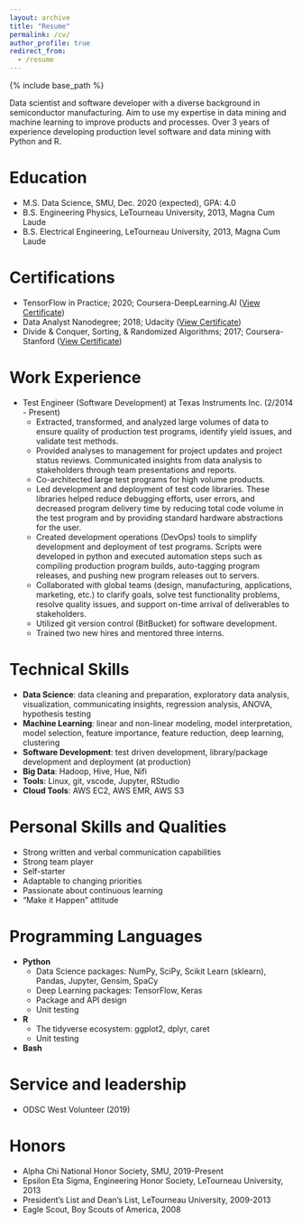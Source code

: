 ```yaml
---
layout: archive
title: "Resume"
permalink: /cv/
author_profile: true
redirect_from:
  - /resume
---
```


{% include base_path %}

Data scientist and software developer with a diverse background in semiconductor manufacturing. Aim to
use my expertise in data mining and machine learning to improve products and processes. Over 3 years of
experience developing production level software and data mining with Python and R.

Education
======
* M.S. Data Science, SMU, Dec. 2020 (expected), GPA: 4.0
* B.S. Engineering Physics, LeTourneau University, 2013, Magna Cum Laude
* B.S. Electrical Engineering, LeTourneau University, 2013, Magna Cum Laude

Certifications
======
* TensorFlow in Practice; 2020; Coursera-DeepLearning.AI ([View Certificate](https://coursera.org/share/1921cf9a6856be4b26fa8492fe5450bc))
* Data Analyst Nanodegree; 2018; Udacity ([View Certificate](https://confirm.udacity.com/PJSPAE4V))
* Divide & Conquer, Sorting, & Randomized Algorithms; 2017; Coursera-Stanford ([View Certificate](https://coursera.org/share/570a4dda979c558207b8a86f33a99272))

Work Experience
======
* Test Engineer (Software Development) at Texas Instruments Inc. (2/2014 - Present)
  * Extracted, transformed, and analyzed large volumes of data to ensure quality of production test programs, identify yield issues, and validate test methods.
  * Provided analyses to management for project updates and project status reviews. Communicated insights from data analysis to stakeholders through team presentations and reports.
  * Co-architected large test programs for high volume products.
  * Led development and deployment of test code libraries. These libraries helped reduce debugging efforts, user errors, and decreased program delivery time by reducing total code volume in the test program and by providing standard hardware abstractions for the user.
  * Created development operations (DevOps) tools to simplify development and deployment of test programs. Scripts were developed in python and executed automation steps such as compiling production program builds, auto-tagging program releases, and pushing new program releases out to servers.
  * Collaborated with global teams (design, manufacturing, applications, marketing, etc.) to clarify goals, solve test functionality problems, resolve quality issues, and support on-time arrival of deliverables to stakeholders.
  * Utilized git version control (BitBucket) for software development.
  * Trained two new hires and mentored three interns.


Technical Skills
======
* **Data Science**: data cleaning and preparation, exploratory data analysis, visualization, communicating insights, regression analysis, ANOVA, hypothesis testing
* **Machine Learning**: linear and non-linear modeling, model interpretation, model selection, feature importance, feature reduction, deep learning, clustering
* **Software Development**: test driven development, library/package development and deployment (at production)
* **Big Data**: Hadoop, Hive, Hue, Nifi
* **Tools**: Linux, git, vscode, Jupyter, RStudio
* **Cloud Tools**: AWS EC2, AWS EMR, AWS S3

Personal Skills and Qualities
=======
* Strong written and verbal communication capabilities
* Strong team player
* Self-starter
* Adaptable to changing priorities
* Passionate about continuous learning
* “Make it Happen” attitude

Programming Languages
======
* **Python**
  * Data Science packages: NumPy, SciPy, Scikit Learn (sklearn), Pandas, Jupyter, Gensim, SpaCy
  * Deep Learning packages: TensorFlow, Keras
  * Package and API design
  * Unit testing
* **R**
  * The tidyverse ecosystem: ggplot2, dplyr, caret
  * Unit testing
* **Bash**

<!---
Publications
======
  <ul>{% for post in site.publications %}
    {% include archive-single-cv.html %}
  {% endfor %}</ul>
  
Talks
======
  <ul>{% for post in site.talks %}
    {% include archive-single-talk-cv.html %}
  {% endfor %}</ul>
  
Teaching
======
  <ul>{% for post in site.teaching %}
    {% include archive-single-cv.html %}
  {% endfor %}</ul>
-->


Service and leadership
======
* ODSC West Volunteer (2019)

Honors
======
* Alpha Chi National Honor Society, SMU, 2019-Present
* Epsilon Eta Sigma, Engineering Honor Society, LeTourneau University, 2013
* President’s List and Dean’s List, LeTourneau University, 2009-2013
* Eagle Scout, Boy Scouts of America, 2008
